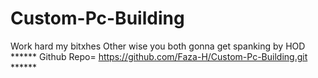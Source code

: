 # Custom-Pc-Building
Work hard my bitxhes
Other wise you both gonna get spanking by HOD
****** Github Repo= https://github.com/Faza-H/Custom-Pc-Building.git ******
